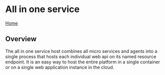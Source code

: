 # All in one service

[Home](readme.md)

## Overview

The all in one service host combines all micro services and agents into a single process that hosts each individual web api on its named resource endpoint.   It is an easy way to host the entire platform in a single container or on a single web application instance in the cloud.
